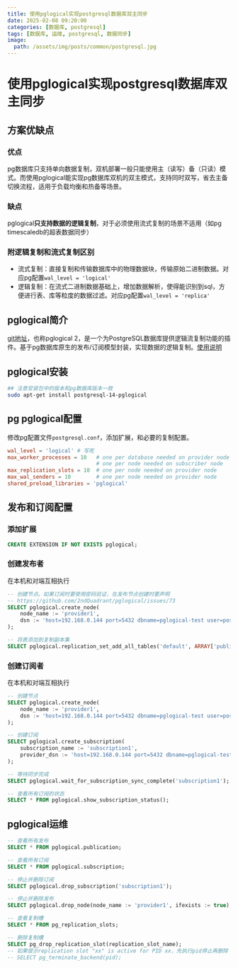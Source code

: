 ```yaml
---
title: 使用pglogical实现postgresql数据库双主同步
date: 2025-02-08 09:20:00
categories: [数据库, postgresql]
tags: [数据库, 运维, postgresql, 数据同步]
image:
  path: /assets/img/posts/common/postgresql.jpg
---
```


# 使用pglogical实现postgresql数据库双主同步

## 方案优缺点
### 优点
pg数据库只支持单向数据复制，双机部署一般只能使用主（读写）备（只读）模式。而使用pglogical能实现pg数据库双机的双主模式，支持同时双写，省去主备切换流程，适用于负载均衡和热备等场景。

### 缺点
pglogical**只支持数据的逻辑复制**，对于必须使用流式复制的场景不适用（如pg timescaledb的超表数据同步）

### 附逻辑复制和流式复制区别
+ 流式复制：直接复制和传输数据库中的物理数据块，传输原始二进制数据‌。对应pg配置`wal_level = 'logical'`
+ 逻辑复制：在流式二进制数据基础上，增加数据解析，使得能识别到sql，方便进行表、库等粒度的数据过滤。对应pg配置`wal_level = 'replica'`

## pglogical简介
[git地址](https://github.com/2ndQuadrant/pglogical)，也称pglogical 2，是一个为PostgreSQL数据库提供逻辑流复制功能的插件。基于pg数据库原生的发布/订阅模型封装，实现数据的逻辑复制。[使用说明](https://github.com/2ndQuadrant/pglogical/tree/REL2_x_STABLE/docs)

## pglogical安装
```sh
## 注意安装包中的版本和pg数据库版本一致
sudo apt-get install postgresql-14-pglogical
```

## pg pglogical配置
修改pg配置文件`postgresql.conf`，添加扩展，和必要的复制配置。
```conf
wal_level = 'logical' # 写死
max_worker_processes = 10   # one per database needed on provider node
                            # one per node needed on subscriber node
max_replication_slots = 10  # one per node needed on provider node
max_wal_senders = 10        # one per node needed on provider node
shared_preload_libraries = 'pglogical'
```

## 发布和订阅配置
### 添加扩展
```sql
CREATE EXTENSION IF NOT EXISTS pglogical;
```

### 创建发布者
在本机和对端互相执行
```sql
-- 创建节点。如果订阅时要使用密码验证，在发布节点创建时要声明
-- https://github.com/2ndQuadrant/pglogical/issues/73
SELECT pglogical.create_node(
    node_name := 'provider1',
    dsn := 'host=192.168.0.144 port=5432 dbname=pglogical-test user=postgres password=postgres'
);

-- 将表添加到复制副本集
SELECT pglogical.replication_set_add_all_tables('default', ARRAY['public']);
```
### 创建订阅者
在本机和对端互相执行
```sql
-- 创建节点
SELECT pglogical.create_node(
    node_name := 'provider1',
    dsn := 'host=192.168.0.144 port=5432 dbname=pglogical-test user=postgres password=postgres'
);

-- 创建订阅
SELECT pglogical.create_subscription(
    subscription_name := 'subscription1',
    provider_dsn := 'host=192.168.0.144 port=5432 dbname=pglogical-test'
);

-- 等待同步完成
SELECT pglogical.wait_for_subscription_sync_complete('subscription1');

-- 查看所有订阅的状态
SELECT * FROM pglogical.show_subscription_status();
```

## pglogical运维
```sql
-- 查看所有发布
SELECT * FROM pglogical.publication;

-- 查看所有订阅
SELECT * FROM pglogical.subscription;

-- 停止并删除订阅
SELECT pglogical.drop_subscription('subscription1');

-- 停止并删除发布
SELECT pglogical.drop_node(node_name := 'provider1', ifexists := true);

-- 查看复制槽
SELECT * FROM pg_replication_slots;

-- 删除复制槽
SELECT pg_drop_replication_slot(replication_slot_name);
-- 如果提示replication slot "xx" is active for PID xx，先执行pid停止再删除
-- SELECT pg_terminate_backend(pid);
```